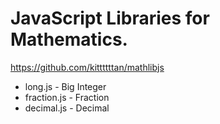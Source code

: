 # JavaScript Libraries for Mathematics.
<https://github.com/kittttttan/mathlibjs>

* long.js - Big Integer
* fraction.js - Fraction
* decimal.js - Decimal
